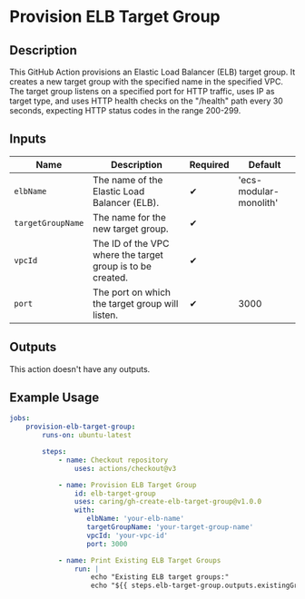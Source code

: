 # Provision ELB Target Group

## Description

This GitHub Action provisions an Elastic Load Balancer (ELB) target group. It creates a new target group with the specified name in the specified VPC. The target group listens on a specified port for HTTP traffic, uses IP as target type, and uses HTTP health checks on the "/health" path every 30 seconds, expecting HTTP status codes in the range 200-299.

## Inputs

| Name                  | Description                                                  | Required | Default                  |
| --------------------- | ------------------------------------------------------------ | -------- | ------------------------ |
| `elbName`             | The name of the Elastic Load Balancer (ELB).                 | ✔        | 'ecs-modular-monolith'   |
| `targetGroupName`     | The name for the new target group.                           | ✔        |                          |
| `vpcId`               | The ID of the VPC where the target group is to be created.   | ✔        |                          |
| `port`                | The port on which the target group will listen.              | ✔        | 3000                     |

## Outputs

This action doesn't have any outputs.

## Example Usage

```yaml
jobs:
    provision-elb-target-group:
        runs-on: ubuntu-latest

        steps:
            - name: Checkout repository
                uses: actions/checkout@v3

            - name: Provision ELB Target Group
                id: elb-target-group
                uses: caring/gh-create-elb-target-group@v1.0.0
                with:
                   elbName: 'your-elb-name'
                   targetGroupName: 'your-target-group-name'
                   vpcId: 'your-vpc-id'
                   port: 3000

            - name: Print Existing ELB Target Groups
                run: |
                    echo "Existing ELB target groups:"
                    echo "${{ steps.elb-target-group.outputs.existingGroups }}"
